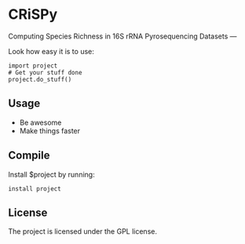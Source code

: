 CRiSPy
========

Computing Species Richness in 16S rRNA Pyrosequencing Datasets —

Look how easy it is to use:

    import project
    # Get your stuff done
    project.do_stuff()

Usage
--------

- Be awesome
- Make things faster

Compile
------------

Install $project by running:

    install project


License
-------

The project is licensed under the GPL license.
